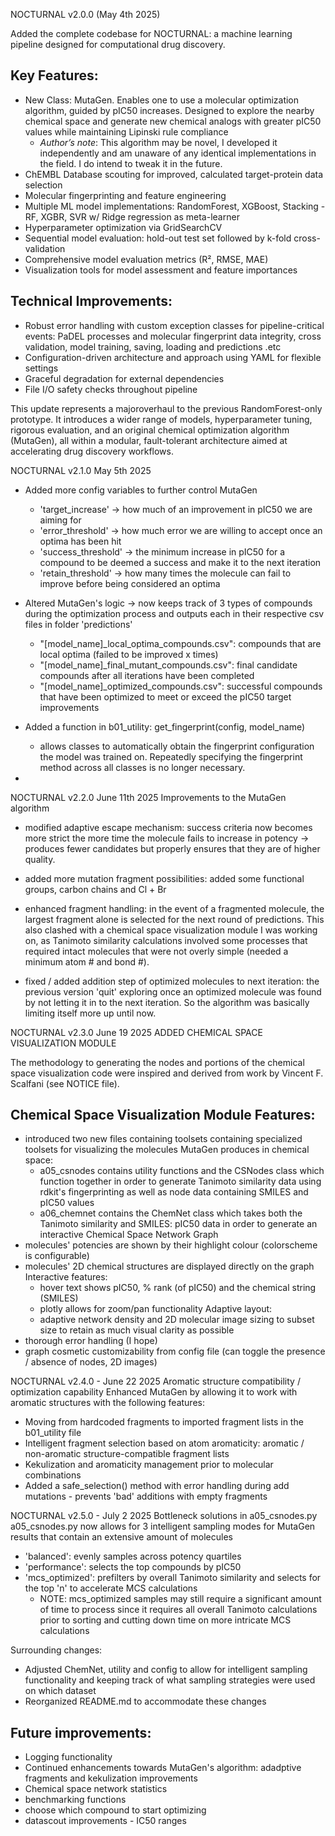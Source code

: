 NOCTURNAL v2.0.0 (May 4th 2025)

Added the complete codebase for NOCTURNAL: a machine learning pipeline designed for computational drug discovery.

## Key Features:

- New Class: MutaGen. Enables one to use a molecular optimization algorithm, guided by pIC50 increases. Designed to explore the nearby chemical space and generate new chemical analogs with greater pIC50 values while maintaining Lipinski rule compliance
    - *Author’s note*: This algorithm may be novel, I developed it independently and am unaware of any identical implementations in the field. I do intend to tweak it in the future.
- ChEMBL Database scouting for improved, calculated target-protein data selection
- Molecular fingerprinting and feature engineering
- Multiple ML model implementations: RandomForest, XGBoost, Stacking - RF, XGBR, SVR w/ Ridge regression as meta-learner
- Hyperparameter optimization via GridSearchCV
- Sequential model evaluation: hold-out test set followed by k-fold cross-validation
- Comprehensive model evaluation metrics (R², RMSE, MAE)
- Visualization tools for model assessment and feature importances

## Technical Improvements:

- Robust error handling with custom exception classes for pipeline-critical events: PaDEL processes and molecular fingerprint data integrity, cross validation, model training, saving, loading and predictions .etc
- Configuration-driven architecture and approach using YAML for flexible settings
- Graceful degradation for external dependencies
- File I/O safety checks throughout pipeline

This update represents a majoroverhaul to the previous RandomForest-only prototype. It introduces a wider range of models, hyperparameter tuning, rigorous evaluation, and an original chemical optimization algorithm (MutaGen), all within a modular, fault-tolerant architecture aimed at accelerating drug discovery workflows.


NOCTURNAL v2.1.0 May 5th 2025
- Added more config variables to further control MutaGen
	- 'target_increase' -> how much of an improvement in pIC50 we are aiming for
	- 'error_threshold' -> how much error we are willing to accept once an optima has been hit
	- 'success_threshold' -> the minimum increase in pIC50 for a compound to be deemed a success and make it to the next iteration
	- 'retain_threshold' -> how many times the molecule can fail to improve before being considered an optima 

- Altered MutaGen's logic -> now keeps track of 3 types of compounds during the optimization process and outputs each in their respective csv files in folder 'predictions'
	- "[model_name]_local_optima_compounds.csv": compounds that are local optima (failed to be improved x times)
	- "[model_name]_final_mutant_compounds.csv": final candidate compounds after all iterations have been completed
	- "[model_name]_optimized_compounds.csv": successful compounds that have been optimized to meet or exceed the pIC50 target improvements

- Added a function in b01_utility: get_fingerprint(config, model_name)
	- allows classes to automatically obtain the fingerprint configuration the model was trained on. Repeatedly specifying the fingerprint method across all classes is no longer necessary.

 - 

NOCTURNAL v2.2.0 June 11th 2025
Improvements to the MutaGen algorithm

- modified adaptive escape mechanism: success criteria now becomes more strict the more time the molecule fails to increase in potency -> produces fewer candidates but properly ensures that they are of higher quality.

- added more mutation fragment possibilities: added some functional groups, carbon chains and Cl + Br

- enhanced fragment handling: in the event of a fragmented molecule, the largest fragment alone is selected for the next round of predictions. This also clashed with a chemical space visualization module I was working on, as Tanimoto similarity calculations involved some processes that required intact molecules that were not overly simple (needed a minimum atom # and bond #).

- fixed / added addition step of optimized molecules to next iteration: the previous version 'quit' exploring once an optimized molecule was found by not letting it in to the next iteration. So the algorithm was basically limiting itself more up until now.


NOCTURNAL v2.3.0 June 19 2025
ADDED CHEMICAL SPACE VISUALIZATION MODULE

The methodology to generating the nodes and portions of the chemical space visualization code were inspired and derived from work by Vincent F. Scalfani (see NOTICE file).

## Chemical Space Visualization Module Features:
- introduced two new files containing toolsets containing specialized toolsets for visualizing the molecules MutaGen produces in chemical space:
	- a05_csnodes contains utility functions and the CSNodes class which function together in order to generate Tanimoto similarity data using rdkit's fingerprinting as well as node data containing SMILES and pIC50 values
	- a06_chemnet contains the ChemNet class which takes both the Tanimoto similarity and SMILES: pIC50 data in order to generate an interactive Chemical Space Network Graph
- molecules' potencies are shown by their highlight colour (colorscheme is configurable)
- molecules' 2D chemical structures are displayed directly on the graph 
Interactive features:
	- hover text shows pIC50, % rank (of pIC50) and the chemical string (SMILES)
	- plotly allows for zoom/pan functionality
Adaptive layout:
	- adaptive network density and 2D molecular image sizing to subset size to retain as much visual clarity as possible
- thorough error handling (I hope)
- graph cosmetic customizability from config file (can toggle the presence / absence of nodes, 2D images)


NOCTURNAL v2.4.0 - June 22 2025
Aromatic structure compatibility / optimization capability
Enhanced MutaGen by allowing it to work with aromatic structures with the following features:
- Moving from hardcoded fragments to imported fragment lists in the b01_utility file
- Intelligent fragment selection based on atom aromaticity: aromatic / non-aromatic structure-compatible fragment lists
- Kekulization and aromaticity management prior to molecular combinations
- Added a safe_selection() method with error handling during add mutations - prevents 'bad' additions with empty fragments



NOCTURNAL v2.5.0 - July 2 2025
Bottleneck solutions in a05_csnodes.py
a05_csnodes.py now allows for 3 intelligent sampling modes for MutaGen results that contain an extensive amount of molecules
- 'balanced': evenly samples across potency quartiles
- 'performance': selects the top compounds by pIC50
- 'mcs_optimized': prefilters by overall Tanimoto similarity and selects for the top 'n' to accelerate MCS calculations
	- NOTE: mcs_optimized samples may still require a significant amount of time to process since it requires all overall Tanimoto calculations prior to sorting and cutting down time on more intricate MCS calculations

Surrounding changes:
- Adjusted ChemNet, utility and config to allow for intelligent sampling functionality and keeping track of what sampling strategies were used on which dataset
- Reorganized README.md to accommodate these changes



## Future improvements: 
- Logging functionality
- Continued enhancements towards MutaGen's algorithm: adadptive fragments and kekulization improvements
- Chemical space network statistics
- benchmarking functions
- choose which compound to start optimizing
- datascout improvements - IC50 ranges



